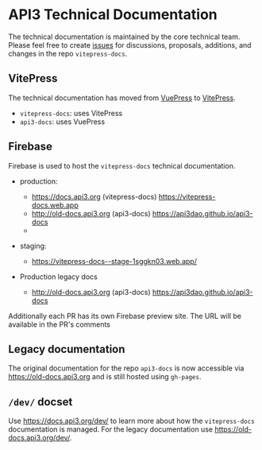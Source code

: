 # API3 Technical Documentation

The technical documentation is maintained by the core technical team. Please
feel free to create [issues](https://github.com/api3dao/vitepress-docs/issues)
for discussions, proposals, additions, and changes in the repo `vitepress-docs`.

## VitePress

The technical documentation has moved from
[VuePress](https://vuepress.vuejs.org) to
[VitePress](https://vitepress.vuejs.org).

- `vitepress-docs`: uses VitePress
- `api3-docs`: uses VuePress

## Firebase

Firebase is used to host the `vitepress-docs` technical documentation.

- production:
  - https://docs.api3.org (vitepress-docs) https://vitepress-docs.web.app
  - http://old-docs.api3.org (api3-docs) https://api3dao.github.io/api3-docs
  -
- staging:

  - https://vitepress-docs--stage-1sggkn03.web.app/

- Production legacy docs
  - http://old-docs.api3.org (api3-docs) https://api3dao.github.io/api3-docs

Additionally each PR has its own Firebase preview site. The URL will be
available in the PR's comments

## Legacy documentation

The original documentation for the repo `api3-docs` is now accessible via
https://old-docs.api3.org and is still hosted using `gh-pages`.

## `/dev/` docset

Use https://docs.api3.org/dev/ to learn more about how the `vitepress-docs`
documentation is managed. For the legacy documentation use
https://old-docs.api3.org/dev/.

